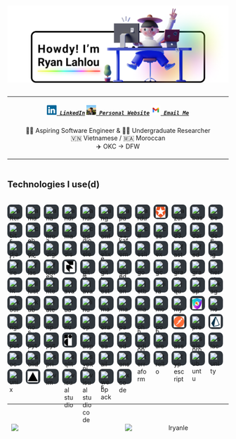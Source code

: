 <span style="display: flex; justify-content: center; align-items: center;" align="center">
  <img title="Hi, I'm Ryan Lahlou — an aspiring software engineer" alt="Hi, I'm Ryan Lahlou — an aspiring software engineer" style="width: 60rem" src="images/banner.png" />
</span>
<br>
<hr>

<h5 align="center">
  <code><a href="https://www.linkedin.com/in/lryanle/" title="LinkedIn Profile"><img width="22" src="images/linkedin.svg"> LinkedIn</a></code>
  <code><a href="https://www.ryanlahlou.com" title="Personal Website"><img width="22" src="images/website.jpeg"> Personal Website</a></code>
  <code><a href="mailto:contact@ryanlahlou.com" title="Email"><img width="22" src="images/email.png"> Email Me</a></code>
</h5>

<p align="center">
  👨‍💻 Aspiring Software Engineer & 🧑‍🔬 Undergraduate Researcher
  <br>
  🇻🇳 Vietnamese / 🇲🇦 Moroccan
  <br>
  ✈️ OKC -> DFW
</p>

<hr>
<br>
<p align="center">
  <div style="font-size: 1.25rem"><b>Technologies I use(d)</b></div>
  <br><br>
  <div style="display: flex; justify-content: start; align-items: center; flex-wrap: wrap; gap: 0.5rem; transition-property: all; transition-timing-function: cubic-bezier(0.4, 0, 0.2, 1); transition-duration: 150ms;">
    <div style="width: 1.5rem; height: 1.5rem;background: #30363C; padding: .3rem; border-radius: 25%"><img title="aftereffects" height="25" src="https://cdn.jsdelivr.net/gh/devicons/devicon/icons/aftereffects/aftereffects-original.svg" /></div>
    <div style="width: 1.5rem; height: 1.5rem;background: #30363C; padding: .3rem; border-radius: 25%"><img title="amazonwebservices" height="25" src="https://cdn.jsdelivr.net/gh/devicons/devicon/icons/amazonwebservices/amazonwebservices-original.svg" /></div>
    <div style="width: 1.5rem; height: 1.5rem;background: #30363C; padding: .3rem; border-radius: 25%"><img title="anaconda" height="25" src="https://cdn.jsdelivr.net/gh/devicons/devicon/icons/anaconda/anaconda-original.svg" /></div>
    <div style="width: 1.5rem; height: 1.5rem;background: #30363C; padding: .3rem; border-radius: 25%"><img title="android" height="25" src="https://cdn.jsdelivr.net/gh/devicons/devicon/icons/android/android-original.svg" /></div>
    <div style="width: 1.5rem; height: 1.5rem;background: #30363C; padding: .3rem; border-radius: 25%"><img title="androidstudio" height="25" src="https://cdn.jsdelivr.net/gh/devicons/devicon/icons/androidstudio/androidstudio-original.svg" /></div>
    <div style="width: 1.5rem; height: 1.5rem;background: #30363C; padding: .3rem; border-radius: 25%"><img title="angular" height="25" src="https://cdn.jsdelivr.net/gh/devicons/devicon/icons/angularjs/angularjs-original.svg" /></div>
    <div style="width: 1.5rem; height: 1.5rem;background: #30363C; padding: .3rem; border-radius: 25%"><img title="apache kafka" height="25" src="https://cdn.jsdelivr.net/gh/devicons/devicon/icons/apachekafka/apachekafka-original.svg" /></div>
    <div style="width: 1.5rem; height: 1.5rem;background: #30363C; padding: .3rem; border-radius: 25%"><img title="arduino" height="25" src="https://cdn.jsdelivr.net/gh/devicons/devicon/icons/arduino/arduino-original.svg" /></div>
    <div style="width: 1.5rem; height: 1.5rem;background: #30363C; padding: .3rem; border-radius: 25%"><img title="auth0" height="25" src="./images/auth0.png" /></div>
    <div style="width: 1.5rem; height: 1.5rem;background: #30363C; padding: .3rem; border-radius: 25%"><img title="azure" height="25" src="https://cdn.jsdelivr.net/gh/devicons/devicon/icons/azure/azure-original.svg" /></div>
    <div style="width: 1.5rem; height: 1.5rem;background: #30363C; padding: .3rem; border-radius: 25%"><img title="bash" height="25" src="https://cdn.jsdelivr.net/gh/devicons/devicon/icons/bash/bash-original.svg" /></div>
    <div style="width: 1.5rem; height: 1.5rem;background: #30363C; padding: .3rem; border-radius: 25%"><img title="behance" height="25" src="https://cdn.jsdelivr.net/gh/devicons/devicon/icons/behance/behance-original.svg" /></div>
    <div style="width: 1.5rem; height: 1.5rem;background: #30363C; padding: .3rem; border-radius: 25%"><img title="bitbucket" height="25" src="https://cdn.jsdelivr.net/gh/devicons/devicon/icons/bitbucket/bitbucket-original.svg" /></div>
    <div style="width: 1.5rem; height: 1.5rem;background: #30363C; padding: .3rem; border-radius: 25%"><img title="c" height="25" src="https://cdn.jsdelivr.net/gh/devicons/devicon/icons/c/c-original.svg" /></div>
    <div style="width: 1.5rem; height: 1.5rem;background: #30363C; padding: .3rem; border-radius: 25%"><img title="chrome" height="25" src="https://cdn.jsdelivr.net/gh/devicons/devicon/icons/chrome/chrome-original.svg" /></div>
    <div style="width: 1.5rem; height: 1.5rem;background: #30363C; padding: .3rem; border-radius: 25%"><img title="cmake" height="25" src="https://cdn.jsdelivr.net/gh/devicons/devicon/icons/cmake/cmake-original.svg" /></div>
    <div style="width: 1.5rem; height: 1.5rem;background: #30363C; padding: .3rem; border-radius: 25%"><img title="codepen" height="25" src="https://cdn.jsdelivr.net/gh/devicons/devicon/icons/codepen/codepen-plain.svg" /></div>
    <div style="width: 1.5rem; height: 1.5rem;background: #30363C; padding: .3rem; border-radius: 25%"><img title="confluence" height="25" src="https://cdn.jsdelivr.net/gh/devicons/devicon/icons/confluence/confluence-original.svg" /></div>
    <div style="width: 1.5rem; height: 1.5rem;background: #30363C; padding: .3rem; border-radius: 25%"><img title="c++" height="25" src="https://cdn.jsdelivr.net/gh/devicons/devicon/icons/cplusplus/cplusplus-original.svg" /></div>
    <div style="width: 1.5rem; height: 1.5rem;background: #30363C; padding: .3rem; border-radius: 25%"><img title="c#" height="25" src="https://cdn.jsdelivr.net/gh/devicons/devicon/icons/csharp/csharp-original.svg" /></div>
    <div style="width: 1.5rem; height: 1.5rem;background: #30363C; padding: .3rem; border-radius: 25%"><img title="css" height="25" src="https://cdn.jsdelivr.net/gh/devicons/devicon/icons/css3/css3-original.svg" /></div>
    <div style="width: 1.5rem; height: 1.5rem;background: #30363C; padding: .3rem; border-radius: 25%"><img title="d3.js" height="25" src="https://cdn.jsdelivr.net/gh/devicons/devicon/icons/d3js/d3js-original.svg" /></div>
    <div style="width: 1.5rem; height: 1.5rem;background: #30363C; padding: .3rem; border-radius: 25%"><img title="dart.js" height="25" src="https://cdn.jsdelivr.net/gh/devicons/devicon/icons/dart/dart-original.svg" /></div>
    <div style="width: 1.5rem; height: 1.5rem;background: #30363C; padding: .3rem; border-radius: 25%"><img title="debian" height="25" src="https://cdn.jsdelivr.net/gh/devicons/devicon/icons/debian/debian-original.svg" /></div>
    <div style="width: 1.5rem; height: 1.5rem;background: #30363C; padding: .3rem; border-radius: 25%"><img title="django" height="25" src="https://cdn.jsdelivr.net/gh/devicons/devicon/icons/django/django-plain.svg" /></div>
    <div style="width: 1.5rem; height: 1.5rem;background: #30363C; padding: .3rem; border-radius: 25%"><img title="docker" height="25" src="https://cdn.jsdelivr.net/gh/devicons/devicon/icons/docker/docker-plain.svg" /></div>
    <div style="width: 1.5rem; height: 1.5rem;background: #30363C; padding: .3rem; border-radius: 25%"><img title="digital ocean" height="25" src="https://cdn.jsdelivr.net/gh/devicons/devicon/icons/digitalocean/digitalocean-original.svg" /></div>
    <div style="width: 1.5rem; height: 1.5rem;background: #30363C; padding: .3rem; border-radius: 25%"><img title="discord.js" height="25" src="https://cdn.jsdelivr.net/gh/devicons/devicon/icons/discordjs/discordjs-original.svg" /></div>
    <div style="width: 1.5rem; height: 1.5rem;background: #30363C; padding: .3rem; border-radius: 25%"><img title="electron.js" height="25" src="https://cdn.jsdelivr.net/gh/devicons/devicon/icons/electron/electron-original.svg" /></div>
    <div style="width: 1.5rem; height: 1.5rem;background: #30363C; padding: .3rem; border-radius: 25%"><img title="elixir" height="25" src="https://cdn.jsdelivr.net/gh/devicons/devicon/icons/elixir/elixir-original.svg" /></div>
    <div style="width: 1.5rem; height: 1.5rem;background: #30363C; padding: .3rem; border-radius: 25%"><img title="embedded c" height="25" src="https://cdn.jsdelivr.net/gh/devicons/devicon/icons/embeddedc/embeddedc-original.svg" /></div>
    <div style="width: 1.5rem; height: 1.5rem;background: #30363C; padding: .3rem; border-radius: 25%"><img title="eslint" height="25" src="https://cdn.jsdelivr.net/gh/devicons/devicon/icons/eslint/eslint-original.svg" /></div>
    <div style="width: 1.5rem; height: 1.5rem;background: #30363C; padding: .3rem; border-radius: 25%"><img title="express" height="25" src="https://cdn.jsdelivr.net/gh/devicons/devicon/icons/express/express-original.svg" /></div>
    <div style="width: 1.5rem; height: 1.5rem;background: #30363C; padding: .3rem; border-radius: 25%"><img title="fastapi" height="25" src="https://cdn.jsdelivr.net/gh/devicons/devicon/icons/fastapi/fastapi-original.svg" /></div>
    <div style="width: 1.5rem; height: 1.5rem;background: #30363C; padding: .3rem; border-radius: 25%"><img title="fedora" height="25" src="https://cdn.jsdelivr.net/gh/devicons/devicon/icons/fedora/fedora-original.svg" /></div>
    <div style="width: 1.5rem; height: 1.5rem;background: #30363C; padding: .3rem; border-radius: 25%"><img title="figma" height="25" src="https://cdn.jsdelivr.net/gh/devicons/devicon/icons/figma/figma-original.svg" /></div>
    <div style="width: 1.5rem; height: 1.5rem;background: #30363C; padding: .3rem; border-radius: 25%"><img title="firebase" height="25" src="https://cdn.jsdelivr.net/gh/devicons/devicon/icons/firebase/firebase-plain.svg" /></div>
    <div style="width: 1.5rem; height: 1.5rem;background: #30363C; padding: .3rem; border-radius: 25%"><img title="flask" height="25" src="https://cdn.jsdelivr.net/gh/devicons/devicon/icons/flask/flask-original.svg" /></div>
    <div style="width: 1.5rem; height: 1.5rem;background: #30363C; padding: .3rem; border-radius: 25%"><img title="flutter" height="25" src="https://cdn.jsdelivr.net/gh/devicons/devicon/icons/flutter/flutter-original.svg" /></div>
    <div style="width: 1.5rem; height: 1.5rem;background: #30363C; padding: .3rem; border-radius: 25%"><img title="framer" height="25" src="./images/framer.svg" /></div>
    <div style="width: 1.5rem; height: 1.5rem;background: #30363C; padding: .3rem; border-radius: 25%"><img title="git" height="25" src="https://cdn.jsdelivr.net/gh/devicons/devicon/icons/git/git-original.svg" /></div>
    <div style="width: 1.5rem; height: 1.5rem;background: #30363C; padding: .3rem; border-radius: 25%"><img title="github" height="25" src="https://cdn.jsdelivr.net/gh/devicons/devicon/icons/github/github-original.svg" /></div>
    <div style="width: 1.5rem; height: 1.5rem;background: #30363C; padding: .3rem; border-radius: 25%"><img title="gitlab" height="25" src="https://cdn.jsdelivr.net/gh/devicons/devicon/icons/gitlab/gitlab-original.svg" /></div>
    <div style="width: 1.5rem; height: 1.5rem;background: #30363C; padding: .3rem; border-radius: 25%"><img title="go" height="25" src="https://cdn.jsdelivr.net/gh/devicons/devicon/icons/go/go-original-wordmark.svg" /></div>
    <div style="width: 1.5rem; height: 1.5rem;background: #30363C; padding: .3rem; border-radius: 25%"><img title="gcp" height="25" src="https://cdn.jsdelivr.net/gh/devicons/devicon/icons/googlecloud/googlecloud-original.svg" /></div>
    <div style="width: 1.5rem; height: 1.5rem;background: #30363C; padding: .3rem; border-radius: 25%"><img title="gradle" height="25" src="https://cdn.jsdelivr.net/gh/devicons/devicon/icons/gradle/gradle-plain.svg" /></div>
    <div style="width: 1.5rem; height: 1.5rem;background: #30363C; padding: .3rem; border-radius: 25%"><img title="graphql" height="25" src="https://cdn.jsdelivr.net/gh/devicons/devicon/icons/graphql/graphql-plain.svg" /></div>
    <div style="width: 1.5rem; height: 1.5rem;background: #30363C; padding: .3rem; border-radius: 25%"><img title="heroku" height="25" src="https://cdn.jsdelivr.net/gh/devicons/devicon/icons/heroku/heroku-plain.svg" /></div>
    <div style="width: 1.5rem; height: 1.5rem;background: #30363C; padding: .3rem; border-radius: 25%"><img title="html" height="25" src="https://cdn.jsdelivr.net/gh/devicons/devicon/icons/html5/html5-original.svg" /></div>
    <div style="width: 1.5rem; height: 1.5rem;background: #30363C; padding: .3rem; border-radius: 25%"><img title="illustrator" height="25" src="https://cdn.jsdelivr.net/gh/devicons/devicon/icons/illustrator/illustrator-plain.svg" /></div>
    <div style="width: 1.5rem; height: 1.5rem;background: #30363C; padding: .3rem; border-radius: 25%"><img title="intellij" height="25" src="https://cdn.jsdelivr.net/gh/devicons/devicon/icons/intellij/intellij-original.svg" /></div>
    <div style="width: 1.5rem; height: 1.5rem;background: #30363C; padding: .3rem; border-radius: 25%"><img title="java" height="25" src="https://cdn.jsdelivr.net/gh/devicons/devicon/icons/java/java-original.svg" /></div>
    <div style="width: 1.5rem; height: 1.5rem;background: #30363C; padding: .3rem; border-radius: 25%"><img title="javascript" height="25" src="https://cdn.jsdelivr.net/gh/devicons/devicon/icons/javascript/javascript-original.svg" /></div>
    <div style="width: 1.5rem; height: 1.5rem;background: #30363C; padding: .3rem; border-radius: 25%"><img title="jest" height="25" src="https://cdn.jsdelivr.net/gh/devicons/devicon/icons/jest/jest-plain.svg" /></div>
    <div style="width: 1.5rem; height: 1.5rem;background: #30363C; padding: .3rem; border-radius: 25%"><img title="jenkins" height="25" src="https://cdn.jsdelivr.net/gh/devicons/devicon/icons/jenkins/jenkins-original.svg" /></div>
    <div style="width: 1.5rem; height: 1.5rem;background: #30363C; padding: .3rem; border-radius: 25%"><img title="jetbrains" height="25" src="https://cdn.jsdelivr.net/gh/devicons/devicon/icons/jetbrains/jetbrains-original.svg" /></div>
    <div style="width: 1.5rem; height: 1.5rem;background: #30363C; padding: .3rem; border-radius: 25%"><img title="jira" height="25" src="https://cdn.jsdelivr.net/gh/devicons/devicon/icons/jira/jira-original.svg" /></div>
    <div style="width: 1.5rem; height: 1.5rem;background: #30363C; padding: .3rem; border-radius: 25%"><img title="jquery" height="25" src="https://cdn.jsdelivr.net/gh/devicons/devicon/icons/jquery/jquery-original.svg" /></div>
    <div style="width: 1.5rem; height: 1.5rem;background: #30363C; padding: .3rem; border-radius: 25%"><img title="jupyter" height="25" src="https://cdn.jsdelivr.net/gh/devicons/devicon/icons/jupyter/jupyter-original-wordmark.svg" /></div>
    <div style="width: 1.5rem; height: 1.5rem;background: #30363C; padding: .3rem; border-radius: 25%"><img title="kaggle" height="25" src="https://cdn.jsdelivr.net/gh/devicons/devicon/icons/kaggle/kaggle-original.svg" /></div>
    <div style="width: 1.5rem; height: 1.5rem;background: #30363C; padding: .3rem; border-radius: 25%"><img title="kotlin" height="25" src="https://cdn.jsdelivr.net/gh/devicons/devicon/icons/kotlin/kotlin-original.svg" /></div>
    <div style="width: 1.5rem; height: 1.5rem;background: #30363C; padding: .3rem; border-radius: 25%"><img title="kubernetes" height="25" src="https://cdn.jsdelivr.net/gh/devicons/devicon/icons/kubernetes/kubernetes-plain.svg" /></div>
    <div style="width: 1.5rem; height: 1.5rem;background: #30363C; padding: .3rem; border-radius: 25%"><img title="latex" height="25" src="https://cdn.jsdelivr.net/gh/devicons/devicon/icons/latex/latex-original.svg" /></div>
    <div style="width: 1.5rem; height: 1.5rem;background: #30363C; padding: .3rem; border-radius: 25%"><img title="lua" height="25" src="https://cdn.jsdelivr.net/gh/devicons/devicon/icons/lua/lua-original-wordmark.svg" /></div>
    <div style="width: 1.5rem; height: 1.5rem;background: #30363C; padding: .3rem; border-radius: 25%"><img title="linux" height="25" src="https://cdn.jsdelivr.net/gh/devicons/devicon/icons/linux/linux-original.svg" /></div>
    <div style="width: 1.5rem; height: 1.5rem;background: #30363C; padding: .3rem; border-radius: 25%"><img title="materialui" height="25" src="https://cdn.jsdelivr.net/gh/devicons/devicon/icons/materialui/materialui-original.svg" /></div>
    <div style="width: 1.5rem; height: 1.5rem;background: #30363C; padding: .3rem; border-radius: 25%"><img title="matlab" height="25" src="https://cdn.jsdelivr.net/gh/devicons/devicon/icons/matlab/matlab-original.svg" /></div>
    <div style="width: 1.5rem; height: 1.5rem;background: #30363C; padding: .3rem; border-radius: 25%"><img title="markdown" height="25" src="https://cdn.jsdelivr.net/gh/devicons/devicon/icons/markdown/markdown-original.svg" /></div>
    <div style="width: 1.5rem; height: 1.5rem;background: #30363C; padding: .3rem; border-radius: 25%"><img title="mongodb" height="25" src="https://cdn.jsdelivr.net/gh/devicons/devicon/icons/mongodb/mongodb-original.svg" /></div>
    <div style="width: 1.5rem; height: 1.5rem;background: #30363C; padding: .3rem; border-radius: 25%"><img title="mysql" height="25" src="https://cdn.jsdelivr.net/gh/devicons/devicon/icons/mysql/mysql-original.svg" /></div>
    <div style="width: 1.5rem; height: 1.5rem;background: #30363C; padding: .3rem; border-radius: 25%"><img title="nextauth" height="25" src="./images/nextauth.png" /></div>
    <div style="width: 1.5rem; height: 1.5rem;background: #30363C; padding: .3rem; border-radius: 25%"><img title="nextjs" height="25" src="https://cdn.jsdelivr.net/gh/devicons/devicon/icons/nextjs/nextjs-original.svg" /></div>
    <div style="width: 1.5rem; height: 1.5rem;background: #30363C; padding: .3rem; border-radius: 25%"><img title="nginx" height="25" src="https://cdn.jsdelivr.net/gh/devicons/devicon/icons/nginx/nginx-original.svg" /></div>
    <div style="width: 1.5rem; height: 1.5rem;background: #30363C; padding: .3rem; border-radius: 25%"><img title="nodejs" height="25" src="https://cdn.jsdelivr.net/gh/devicons/devicon/icons/nodejs/nodejs-original.svg" /></div>
    <div style="width: 1.5rem; height: 1.5rem;background: #30363C; padding: .3rem; border-radius: 25%"><img title="npm" height="25" src="https://cdn.jsdelivr.net/gh/devicons/devicon/icons/npm/npm-original-wordmark.svg" /></div>
    <div style="width: 1.5rem; height: 1.5rem;background: #30363C; padding: .3rem; border-radius: 25%"><img title="numpy" height="25" src="https://cdn.jsdelivr.net/gh/devicons/devicon/icons/numpy/numpy-original.svg" /></div>
    <div style="width: 1.5rem; height: 1.5rem;background: #30363C; padding: .3rem; border-radius: 25%"><img title="opencv" height="25" src="https://cdn.jsdelivr.net/gh/devicons/devicon/icons/opencv/opencv-original.svg" /></div>
    <div style="width: 1.5rem; height: 1.5rem;background: #30363C; padding: .3rem; border-radius: 25%"><img title="oracle" height="25" src="https://cdn.jsdelivr.net/gh/devicons/devicon/icons/oracle/oracle-original.svg" /></div>
    <div style="width: 1.5rem; height: 1.5rem;background: #30363C; padding: .3rem; border-radius: 25%"><img title="pandas" height="25" src="https://cdn.jsdelivr.net/gh/devicons/devicon/icons/pandas/pandas-original.svg" /></div>
    <div style="width: 1.5rem; height: 1.5rem;background: #30363C; padding: .3rem; border-radius: 25%"><img title="photoshop" height="25" src="https://cdn.jsdelivr.net/gh/devicons/devicon/icons/photoshop/photoshop-plain.svg" /></div>
    <div style="width: 1.5rem; height: 1.5rem;background: #30363C; padding: .3rem; border-radius: 25%"><img title="postgres" height="25" src="https://cdn.jsdelivr.net/gh/devicons/devicon/icons/postgresql/postgresql-original.svg" /></div>
    <div style="width: 1.5rem; height: 1.5rem;background: #30363C; padding: .3rem; border-radius: 25%"><img title="postman" height="25" src="./images/postman.svg" /></div>
    <div style="width: 1.5rem; height: 1.5rem;background: #30363C; padding: .3rem; border-radius: 25%"><img title="premiere pro" height="25" src="https://cdn.jsdelivr.net/gh/devicons/devicon/icons/premierepro/premierepro-original.svg" /></div>
    <div style="width: 1.5rem; height: 1.5rem;background: #30363C; padding: .3rem; border-radius: 25%"><img title="prisma" height="25" src="./images/prisma.png" /></div>
    <div style="width: 1.5rem; height: 1.5rem;background: #30363C; padding: .3rem; border-radius: 25%"><img title="putty" height="25" src="https://cdn.jsdelivr.net/gh/devicons/devicon/icons/putty/putty-original.svg" /></div>
    <div style="width: 1.5rem; height: 1.5rem;background: #30363C; padding: .3rem; border-radius: 25%"><img title="python" height="25" src="https://cdn.jsdelivr.net/gh/devicons/devicon/icons/python/python-original.svg" /></div>
    <div style="width: 1.5rem; height: 1.5rem;background: #30363C; padding: .3rem; border-radius: 25%"><img title="pytorch" height="25" src="https://cdn.jsdelivr.net/gh/devicons/devicon/icons/pytorch/pytorch-original.svg" /></div>
    <div style="width: 1.5rem; height: 1.5rem;background: #30363C; padding: .3rem; border-radius: 25%"><img title="radix" height="25" src="./images/radix.png" /></div>
    <div style="width: 1.5rem; height: 1.5rem;background: #30363C; padding: .3rem; border-radius: 25%"><img title="raspberry pi" height="25" src="https://cdn.jsdelivr.net/gh/devicons/devicon/icons/raspberrypi/raspberrypi-original.svg" /></div>
    <div style="width: 1.5rem; height: 1.5rem;background: #30363C; padding: .3rem; border-radius: 25%"><img title="react" height="25" src="https://cdn.jsdelivr.net/gh/devicons/devicon/icons/react/react-original.svg" /></div>
    <div style="width: 1.5rem; height: 1.5rem;background: #30363C; padding: .3rem; border-radius: 25%"><img title="redhat" height="25" src="https://cdn.jsdelivr.net/gh/devicons/devicon/icons/redhat/redhat-original.svg" /></div>
    <div style="width: 1.5rem; height: 1.5rem;background: #30363C; padding: .3rem; border-radius: 25%"><img title="redis" height="25" src="https://cdn.jsdelivr.net/gh/devicons/devicon/icons/redis/redis-original.svg" /></div>
    <div style="width: 1.5rem; height: 1.5rem;background: #30363C; padding: .3rem; border-radius: 25%"><img title="salesforce" height="25" src="https://cdn.jsdelivr.net/gh/devicons/devicon/icons/salesforce/salesforce-original.svg" /></div>
    <div style="width: 1.5rem; height: 1.5rem;background: #30363C; padding: .3rem; border-radius: 25%"><img title="sass" height="25" src="https://cdn.jsdelivr.net/gh/devicons/devicon/icons/sass/sass-original.svg" /></div>
    <div style="width: 1.5rem; height: 1.5rem;background: #30363C; padding: .3rem; border-radius: 25%"><img title="selenium" height="25" src="https://cdn.jsdelivr.net/gh/devicons/devicon/icons/selenium/selenium-original.svg" /></div>
    <div style="width: 1.5rem; height: 1.5rem;background: #30363C; padding: .3rem; border-radius: 25%"><img title="slack" height="25" src="https://cdn.jsdelivr.net/gh/devicons/devicon/icons/slack/slack-original.svg" /></div>
    <div style="width: 1.5rem; height: 1.5rem;background: #30363C; padding: .3rem; border-radius: 25%"><img title="socket.io" height="25" src="https://cdn.jsdelivr.net/gh/devicons/devicon/icons/socketio/socketio-original.svg" /></div>
    <div style="width: 1.5rem; height: 1.5rem;background: #30363C; padding: .3rem; border-radius: 25%"><img title="solidity" height="25" src="https://cdn.jsdelivr.net/gh/devicons/devicon/icons/solidity/solidity-original.svg" /></div>
    <div style="width: 1.5rem; height: 1.5rem;background: #30363C; padding: .3rem; border-radius: 25%"><img title="spring" height="25" src="https://cdn.jsdelivr.net/gh/devicons/devicon/icons/spring/spring-original.svg" /></div>
    <div style="width: 1.5rem; height: 1.5rem;background: #30363C; padding: .3rem; border-radius: 25%"><img title="sqlite" height="25" src="https://cdn.jsdelivr.net/gh/devicons/devicon/icons/sqlite/sqlite-original.svg" /></div>
    <div style="width: 1.5rem; height: 1.5rem;background: #30363C; padding: .3rem; border-radius: 25%"><img title="svelte" height="25" src="https://cdn.jsdelivr.net/gh/devicons/devicon/icons/svelte/svelte-original.svg" /></div>
    <div style="width: 1.5rem; height: 1.5rem;background: #30363C; padding: .3rem; border-radius: 25%"><img title="tailwindcss" height="25" src="https://cdn.jsdelivr.net/gh/devicons/devicon/icons/tailwindcss/tailwindcss-plain.svg" /></div>
    <div style="width: 1.5rem; height: 1.5rem;background: #30363C; padding: .3rem; border-radius: 25%"><img title="tensorflow" height="25" src="https://cdn.jsdelivr.net/gh/devicons/devicon/icons/tensorflow/tensorflow-original.svg" /></div>
    <div style="width: 1.5rem; height: 1.5rem;background: #30363C; padding: .3rem; border-radius: 25%"><img title="terraform" height="25" src="https://cdn.jsdelivr.net/gh/devicons/devicon/icons/terraform/terraform-original.svg" /></div>
    <div style="width: 1.5rem; height: 1.5rem;background: #30363C; padding: .3rem; border-radius: 25%"><img title="trello" height="25" src="https://cdn.jsdelivr.net/gh/devicons/devicon/icons/trello/trello-plain.svg" /></div>
    <div style="width: 1.5rem; height: 1.5rem;background: #30363C; padding: .3rem; border-radius: 25%"><img title="typescript" height="25" src="https://cdn.jsdelivr.net/gh/devicons/devicon/icons/typescript/typescript-original.svg" /></div>
    <div style="width: 1.5rem; height: 1.5rem;background: #30363C; padding: .3rem; border-radius: 25%"><img title="ubuntu" height="25" src="https://cdn.jsdelivr.net/gh/devicons/devicon/icons/ubuntu/ubuntu-plain.svg" /></div>
    <div style="width: 1.5rem; height: 1.5rem;background: #30363C; padding: .3rem; border-radius: 25%"><img title="unity" height="25" src="https://cdn.jsdelivr.net/gh/devicons/devicon/icons/unity/unity-original.svg" /></div>
    <div style="width: 1.5rem; height: 1.5rem;background: #30363C; padding: .3rem; border-radius: 25%"><img title="unix" height="25" src="https://cdn.jsdelivr.net/gh/devicons/devicon/icons/unix/unix-original.svg" /></div>
    <div style="width: 1.5rem; height: 1.5rem;background: #30363C; padding: .3rem; border-radius: 25%"><img title="vercel" height="25" src="./images/vercel.svg" /></div>
    <div style="width: 1.5rem; height: 1.5rem;background: #30363C; padding: .3rem; border-radius: 25%"><img title="vim" height="25" src="https://cdn.jsdelivr.net/gh/devicons/devicon/icons/vim/vim-original.svg" /></div>
    <div style="width: 1.5rem; height: 1.5rem;background: #30363C; padding: .3rem; border-radius: 25%"><img title="visual studio" height="25" src="https://cdn.jsdelivr.net/gh/devicons/devicon/icons/visualstudio/visualstudio-plain.svg" /></div>
    <div style="width: 1.5rem; height: 1.5rem;background: #30363C; padding: .3rem; border-radius: 25%"><img title="visual studio code" height="25" src="https://cdn.jsdelivr.net/gh/devicons/devicon/icons/vscode/vscode-original.svg" /></div>
    <div style="width: 1.5rem; height: 1.5rem;background: #30363C; padding: .3rem; border-radius: 25%"><img title="webpack" height="25" src="https://cdn.jsdelivr.net/gh/devicons/devicon/icons/webpack/webpack-original.svg" /></div>
    <div style="width: 1.5rem; height: 1.5rem;background: #30363C; padding: .3rem; border-radius: 25%"><img title="xcode" height="25" src="https://cdn.jsdelivr.net/gh/devicons/devicon/icons/xcode/xcode-original.svg" /></div>
  </div>
</p>
<br>
<hr>
<br>
<p align=center>
  <div align=center style="display: flex; justify-content: center; align-items: stretch; gap: 2rem">
    <img align="right" style="width: 45%;" src="https://github-readme-stats.vercel.app/api?username=lryanle&show_icons=true&theme=vue-dark&border_color=61dafb&hide_border=true" />
      <img align="left" style="width: 45%" src="https://streak-stats.demolab.com/?user=lryanle&theme=vue-dark&border=61dafb&hide_border=true&mode=weekly" alt="lryanle" />
  </div>
</p>